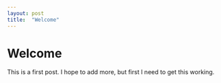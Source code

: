 ```yaml
---
layout: post
title:  "Welcome"
---
```


# Welcome
This is a first post. I hope to add more, but first I need to get this working.

